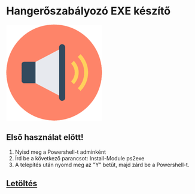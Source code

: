 # Hangerőszabályozó EXE készítő
![Logo](readme_fileok/vol.png)
## Első használat előtt! 

1. Nyisd meg a Powershell-t adminként
2. Írd be a következő parancsot: Install-Module ps2exe
3. A telepítés után nyomd meg az "Y" betűt, majd zárd be a Powershell-t.

 ##  [Letöltés](https://github.com/barnibooo/hangeroszabalyzo_exe/raw/main/Hangero_v01.zip) 

